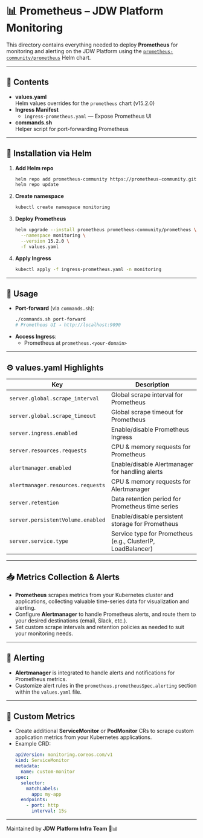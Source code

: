 # 📊 Prometheus – JDW Platform Monitoring

This directory contains everything needed to deploy **Prometheus** for monitoring and alerting on the JDW Platform using
the [`prometheus-community/prometheus`](https://artifacthub.io/packages/helm/prometheus-community/prometheus) Helm
chart.

---

## 📁 Contents

- **values.yaml**  
  Helm values overrides for the `prometheus` chart (v15.2.0)
- **Ingress Manifest**
    - `ingress-prometheus.yaml` — Expose Prometheus UI
- **commands.sh**  
  Helper script for port-forwarding Prometheus

---

## 🚀 Installation via Helm

1. **Add Helm repo**
   ```bash
   helm repo add prometheus-community https://prometheus-community.github.io/helm-charts
   helm repo update
   ```

2. **Create namespace**
   ```bash
   kubectl create namespace monitoring
   ```

3. **Deploy Prometheus**
   ```bash
   helm upgrade --install prometheus prometheus-community/prometheus \
     --namespace monitoring \
     --version 15.2.0 \
     -f values.yaml
   ```

4. **Apply Ingress**
   ```bash
   kubectl apply -f ingress-prometheus.yaml -n monitoring
   ```

---

## 🔧 Usage

- **Port-forward** (via `commands.sh`):
  ```bash
  ./commands.sh port-forward
  # Prometheus UI → http://localhost:9090
  ```
- **Access Ingress**:
    - Prometheus at `prometheus.<your-domain>`

---

## ⚙️ values.yaml Highlights

| Key                               | Description                                                 |
|-----------------------------------|-------------------------------------------------------------|
| `server.global.scrape_interval`   | Global scrape interval for Prometheus                       |
| `server.global.scrape_timeout`    | Global scrape timeout for Prometheus                        |
| `server.ingress.enabled`          | Enable/disable Prometheus Ingress                           |
| `server.resources.requests`       | CPU & memory requests for Prometheus                        |
| `alertmanager.enabled`            | Enable/disable Alertmanager for handling alerts             |
| `alertmanager.resources.requests` | CPU & memory requests for Alertmanager                      |
| `server.retention`                | Data retention period for Prometheus time series            |
| `server.persistentVolume.enabled` | Enable/disable persistent storage for Prometheus            |
| `server.service.type`             | Service type for Prometheus (e.g., ClusterIP, LoadBalancer) |

---

## 📥 Metrics Collection & Alerts

- **Prometheus** scrapes metrics from your Kubernetes cluster and applications, collecting valuable time-series data for
  visualization and alerting.
- Configure **Alertmanager** to handle Prometheus alerts, and route them to your desired destinations (email, Slack,
  etc.).
- Set custom scrape intervals and retention policies as needed to suit your monitoring needs.

---

## 🚨 Alerting

- **Alertmanager** is integrated to handle alerts and notifications for Prometheus metrics.
- Customize alert rules in the `prometheus.prometheusSpec.alerting` section within the `values.yaml` file.

---

## 🧪 Custom Metrics

- Create additional **ServiceMonitor** or **PodMonitor** CRs to scrape custom application metrics from your Kubernetes
  applications.
- Example CRD:
  ```yaml
  apiVersion: monitoring.coreos.com/v1
  kind: ServiceMonitor
  metadata:
    name: custom-monitor
  spec:
    selector:
      matchLabels:
        app: my-app
    endpoints:
      - port: http
        interval: 15s
  ```

---

Maintained by **JDW Platform Infra Team** 🚀📊  
